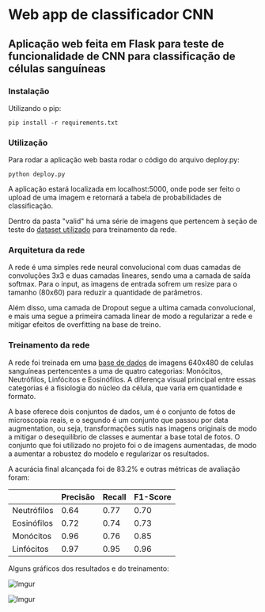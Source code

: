
# Web app de classificador CNN
## Aplicação web feita em Flask para teste de funcionalidade de CNN para classificação de células sanguíneas

### Instalação
Utilizando o pip:

```pip install -r requirements.txt``` 

### Utilização
Para rodar a aplicação web basta rodar o código do arquivo deploy.py:

```python deploy.py```

A aplicação estará localizada em localhost:5000, onde pode ser feito o upload de uma imagem e retornará a tabela de probabilidades de classificação.

Dentro da pasta "valid" há uma série de imagens que pertencem à seção de teste do [dataset utilizado](https://www.kaggle.com/paultimothymooney/blood-cells) para treinamento da rede.

### Arquitetura da rede
A rede é uma simples rede neural convolucional com duas camadas de convoluções 3x3 e duas camadas lineares, sendo uma a camada de saída softmax. Para o input, as imagens de entrada sofrem um resize para o tamanho (80x60) para reduzir a quantidade de parâmetros. 

Além disso, uma camada de Dropout segue a ultima camada convolucional, e mais uma segue a primeira camada linear de modo a regularizar a rede e mitigar efeitos de overfitting na base de treino.

### Treinamento da rede
A rede foi treinada em uma [base de dados](https://www.kaggle.com/paultimothymooney/blood-cells) de imagens 640x480 de celulas sanguíneas pertencentes a uma de quatro categorias: Monócitos, Neutrófilos, Linfócitos e Eosinófilos. A diferença visual principal entre essas categorias é a fisiologia do núcleo da célula, que varia em quantidade e formato.

A base oferece dois conjuntos de dados, um é o conjunto de fotos de microscopia reais, e o segundo é um conjunto que passou por data augmentation, ou seja, transformações sutis nas imagens originais de modo a mitigar o desequilíbrio de classes e aumentar a base total de fotos. O conjunto que foi utilizado no projeto foi o de imagens aumentadas, de modo a aumentar a robustez do modelo e regularizar os resultados.

A acurácia final alcançada foi de 83.2% e outras métricas de avaliação foram:


|| Precisão  | Recall | F1-Score |
|---|-------|------|------|
|Neutrófilos| 0.64  | 0.77 | 0.70 |
|Eosinófilos| 0.72  | 0.74 | 0.73 |
|Monócitos| 0.96  | 0.76 | 0.85 |
|Linfócitos| 0.97  | 0.95 | 0.96 |

Alguns gráficos dos resultados e do treinamento:

![Imgur](https://i.imgur.com/VDngu5B.png)

![Imgur](https://i.imgur.com/oFTwSgI.png)
